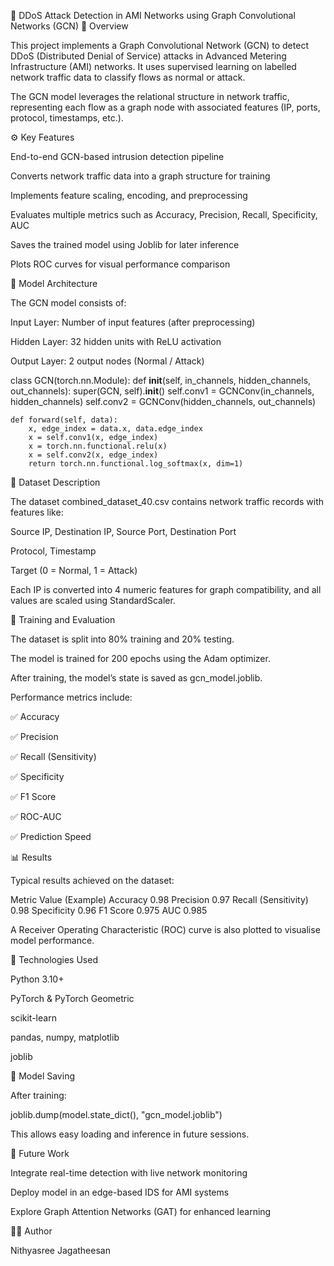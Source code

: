 🧠 DDoS Attack Detection in AMI Networks using Graph Convolutional Networks (GCN)
📘 Overview

This project implements a Graph Convolutional Network (GCN) to detect DDoS (Distributed Denial of Service) attacks in Advanced Metering Infrastructure (AMI) networks.
It uses supervised learning on labelled network traffic data to classify flows as normal or attack.

The GCN model leverages the relational structure in network traffic, representing each flow as a graph node with associated features (IP, ports, protocol, timestamps, etc.).

⚙️ Key Features

End-to-end GCN-based intrusion detection pipeline

Converts network traffic data into a graph structure for training

Implements feature scaling, encoding, and preprocessing

Evaluates multiple metrics such as Accuracy, Precision, Recall, Specificity, AUC

Saves the trained model using Joblib for later inference

Plots ROC curves for visual performance comparison


🧠 Model Architecture

The GCN model consists of:

Input Layer: Number of input features (after preprocessing)

Hidden Layer: 32 hidden units with ReLU activation

Output Layer: 2 output nodes (Normal / Attack)

class GCN(torch.nn.Module):
    def __init__(self, in_channels, hidden_channels, out_channels):
        super(GCN, self).__init__()
        self.conv1 = GCNConv(in_channels, hidden_channels)
        self.conv2 = GCNConv(hidden_channels, out_channels)

    def forward(self, data):
        x, edge_index = data.x, data.edge_index
        x = self.conv1(x, edge_index)
        x = torch.nn.functional.relu(x)
        x = self.conv2(x, edge_index)
        return torch.nn.functional.log_softmax(x, dim=1)

🧩 Dataset Description

The dataset combined_dataset_40.csv contains network traffic records with features like:

Source IP, Destination IP, Source Port, Destination Port

Protocol, Timestamp

Target (0 = Normal, 1 = Attack)

Each IP is converted into 4 numeric features for graph compatibility, and all values are scaled using StandardScaler.

🚀 Training and Evaluation

The dataset is split into 80% training and 20% testing.

The model is trained for 200 epochs using the Adam optimizer.

After training, the model’s state is saved as gcn_model.joblib.

Performance metrics include:

✅ Accuracy

✅ Precision

✅ Recall (Sensitivity)

✅ Specificity

✅ F1 Score

✅ ROC-AUC

✅ Prediction Speed

📊 Results

Typical results achieved on the dataset:

Metric	Value (Example)
Accuracy	0.98
Precision	0.97
Recall (Sensitivity)	0.98
Specificity	0.96
F1 Score	0.975
AUC	0.985

A Receiver Operating Characteristic (ROC) curve is also plotted to visualise model performance.

🧩 Technologies Used

Python 3.10+

PyTorch & PyTorch Geometric

scikit-learn

pandas, numpy, matplotlib

joblib

💾 Model Saving

After training:

joblib.dump(model.state_dict(), "gcn_model.joblib")


This allows easy loading and inference in future sessions.

🧭 Future Work

Integrate real-time detection with live network monitoring

Deploy model in an edge-based IDS for AMI systems

Explore Graph Attention Networks (GAT) for enhanced learning

👩‍💻 Author

Nithyasree Jagatheesan
